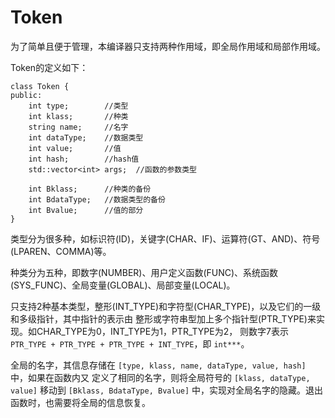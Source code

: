 # Token

为了简单且便于管理，本编译器只支持两种作用域，即全局作用域和局部作用域。

Token的定义如下：

```
class Token {
public:
    int type;        //类型
    int klass;       //种类
    string name;     //名字
    int dataType;    //数据类型
    int value;       //值
    int hash;        //hash值
    std::vector<int> args;  //函数的参数类型

    int Bklass;      //种类的备份
    int BdataType;   //数据类型的备份
    int Bvalue;      //值的部分
}
```

类型分为很多种，如标识符(ID)，关键字(CHAR、IF)、运算符(GT、AND)、符号(LPAREN、COMMA)等。

种类分为五种，即数字(NUMBER)、用户定义函数(FUNC)、系统函数(SYS_FUNC)、全局变量(GLOBAL)、局部变量(LOCAL)。

只支持2种基本类型，整形(INT_TYPE)和字符型(CHAR_TYPE)，以及它们的一级和多级指针，其中指针的表示由
整形或字符串型加上多个指针型(PTR_TYPE)来实现。如CHAR_TYPE为0，INT_TYPE为1，PTR_TYPE为2，
则数字7表示 `PTR_TYPE + PTR_TYPE + PTR_TYPE + INT_TYPE`，即 `int***`。

全局的名字，其信息存储在 `[type, klass, name, dataType, value, hash]` 中，如果在函数内又
定义了相同的名字，则将全局符号的 `[klass, dataType, value]` 移动到 `[Bklass, BdataType, Bvalue]` 中，实现对全局名字的隐藏。退出函数时，也需要将全局的信息恢复。
